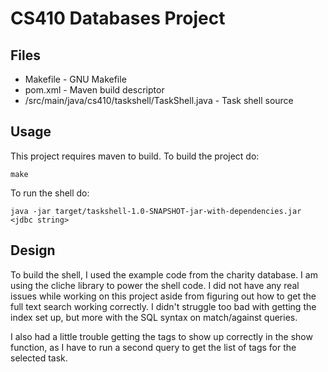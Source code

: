 CS410 Databases Project
=======================

Files
-----

* Makefile - GNU Makefile
* pom.xml - Maven build descriptor
* /src/main/java/cs410/taskshell/TaskShell.java - Task shell source

Usage
-----

This project requires maven to build.
To build the project do:

`make`

To run the shell do:

`java -jar target/taskshell-1.0-SNAPSHOT-jar-with-dependencies.jar <jdbc string>`

Design
------

To build the shell, I used the example code from the charity database. I am
using the cliche library to power the shell code. I did not have any real
issues while working on this project aside from figuring out how to get the
full text search working correctly. I didn't struggle too bad with getting
the index set up, but more with the SQL syntax on match/against queries.

I also had a little trouble getting the tags to show up correctly in the show
function, as I have to run a second query to get the list of tags for the
selected task.
